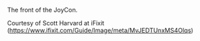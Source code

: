 The front of the JoyCon.

Courtesy of Scott Harvard at iFixit
(https://www.ifixit.com/Guide/Image/meta/MvJEDTUnxMS4Olqs)
